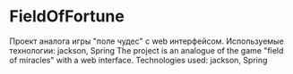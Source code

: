 # FieldOfFortune
Проект аналога игры "поле чудес" с web интерфейсом. Используемые технологии: jackson, Spring
The project is an analogue of the game "field of miracles" with a web interface. Technologies used: jackson, Spring
